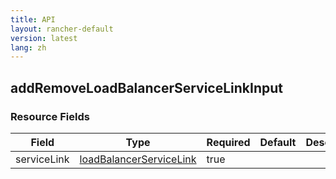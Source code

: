 ```yaml
---
title: API
layout: rancher-default
version: latest
lang: zh
---
```


## addRemoveLoadBalancerServiceLinkInput





### Resource Fields

Field | Type | Required | Default | Description
---|---|---|---|---
serviceLink | [loadBalancerServiceLink]({{site.baseurl}}/rancher/{{page.version}}/{{page.lang}}/api/api-resources/loadBalancerServiceLink/) | true |  | 

